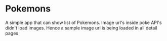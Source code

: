 # Pokemons

A simple app that can show list of Pokemons. Image url's inside poke API's didn't load images. Hence a sample image url is being loaded in all detail pages
